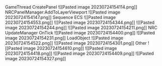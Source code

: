 
GameThread
CreatePanel
![[Pasted image 20230724154114.png]]
NRCPanelManager:AddToLayerViewport
![[Pasted image 20230724154147.png]]
Sequence ECS
![[Pasted image 20230724154553.png]]
![[Pasted image 20230724154344.png]]
![[Pasted image 20230724154244.png]]
![[Pasted image 20230724154211.png]]
NRC UpdateManager OnTick
![[Pasted image 20230724154400.png]]
![[Pasted image 20230724154231.png]]
LoadObject
![[Pasted image 20230724154522.png]]
![[Pasted image 20230724154301.png]]
Other
![[Pasted image 20230724154610.png]]
![[Pasted image 20230724154418.png]]
![[Pasted image 20230724154409.png]]
![[Pasted image 20230724154327.png]]